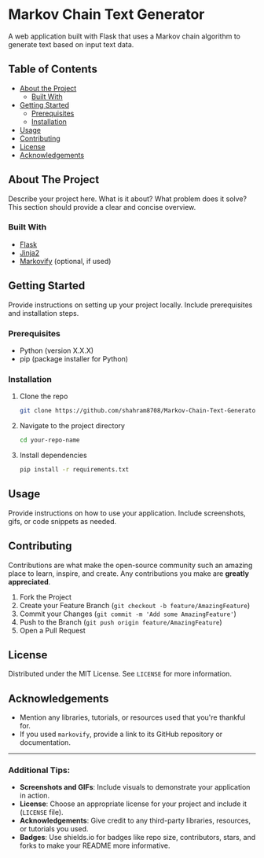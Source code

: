 # Markov Chain Text Generator

A web application built with Flask that uses a Markov chain algorithm to generate text based on input text data.

## Table of Contents

- [About the Project](#about-the-project)
  - [Built With](#built-with)
- [Getting Started](#getting-started)
  - [Prerequisites](#prerequisites)
  - [Installation](#installation)
- [Usage](#usage)
- [Contributing](#contributing)
- [License](#license)
- [Acknowledgements](#acknowledgements)

## About The Project

Describe your project here. What is it about? What problem does it solve? This section should provide a clear and concise overview.

### Built With

- [Flask](https://flask.palletsprojects.com/)
- [Jinja2](https://jinja.palletsprojects.com/)
- [Markovify](https://github.com/jsvine/markovify) (optional, if used)

## Getting Started

Provide instructions on setting up your project locally. Include prerequisites and installation steps.

### Prerequisites

- Python (version X.X.X)
- pip (package installer for Python)

### Installation

1. Clone the repo
   ```sh
   git clone https://github.com/shahram8708/Markov-Chain-Text-Generator.git
   ```
2. Navigate to the project directory
   ```sh
   cd your-repo-name
   ```
3. Install dependencies
   ```sh
   pip install -r requirements.txt
   ```

## Usage

Provide instructions on how to use your application. Include screenshots, gifs, or code snippets as needed.

## Contributing

Contributions are what make the open-source community such an amazing place to learn, inspire, and create. Any contributions you make are **greatly appreciated**.

1. Fork the Project
2. Create your Feature Branch (`git checkout -b feature/AmazingFeature`)
3. Commit your Changes (`git commit -m 'Add some AmazingFeature'`)
4. Push to the Branch (`git push origin feature/AmazingFeature`)
5. Open a Pull Request

## License

Distributed under the MIT License. See `LICENSE` for more information.

## Acknowledgements

- Mention any libraries, tutorials, or resources used that you're thankful for.
- If you used `markovify`, provide a link to its GitHub repository or documentation.

---

### Additional Tips:

- **Screenshots and GIFs**: Include visuals to demonstrate your application in action.
- **License**: Choose an appropriate license for your project and include it (`LICENSE` file).
- **Acknowledgements**: Give credit to any third-party libraries, resources, or tutorials you used.
- **Badges**: Use shields.io for badges like repo size, contributors, stars, and forks to make your README more informative.

